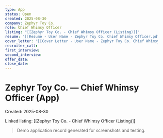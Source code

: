 ```yaml
---
type: App
status: Open
created: 2025-08-30
company: Zephyr Toy Co.
role: Chief Whimsy Officer
listing: "[[Zephyr Toy Co. - Chief Whimsy Officer (Listing)]]"
resume: "[[Resume - User Name - Zephyr Toy Co. Chief Whimsy Officer.pdf]]"
cover_letter: "[[Cover Letter - User Name - Zephyr Toy Co. Chief Whimsy Officer.pdf]]"
recruiter_call:
first_interview:
second_interview:
offer_date:
close_date:
---
```

# Zephyr Toy Co. — Chief Whimsy Officer (App)

Created: 2025-08-30

Linked listing: [[Zephyr Toy Co. - Chief Whimsy Officer (Listing)]]

> Demo application record generated for screenshots and testing.
